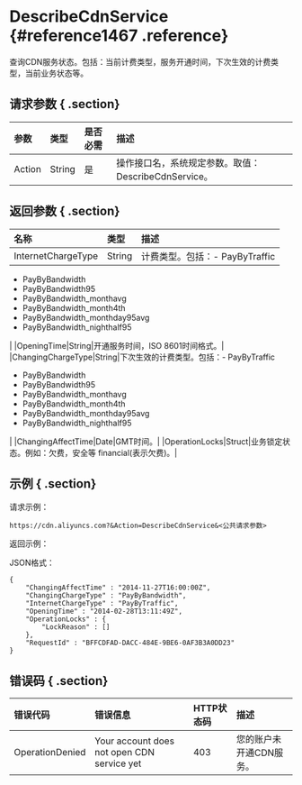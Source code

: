 # DescribeCdnService {#reference1467 .reference}

查询CDN服务状态。包括：当前计费类型，服务开通时间，下次生效的计费类型，当前业务状态等。

## 请求参数 { .section}

|参数|类型|是否必需|描述|
|:-|:-|:---|:-|
|Action|String|是|操作接口名，系统规定参数。取值：DescribeCdnService。|

## 返回参数 { .section}

|名称|类型|描述|
|:-|:-|:-|
|InternetChargeType|String|计费类型。包括：-   PayByTraffic
-   PayByBandwidth
-   PayByBandwidth95
-   PayByBandwidth\_monthavg
-   PayByBandwidth\_month4th
-   PayByBandwidth\_monthday95avg
-   PayByBandwidth\_nighthalf95

|
|OpeningTime|String|开通服务时间，ISO 8601时间格式。|
|ChangingChargeType|String|下次生效的计费类型。包括：-   PayByTraffic
-   PayByBandwidth
-   PayByBandwidth95
-   PayByBandwidth\_monthavg
-   PayByBandwidth\_month4th
-   PayByBandwidth\_monthday95avg
-   PayByBandwidth\_nighthalf95

|
|ChangingAffectTime|Date|GMT时间。|
|OperationLocks|Struct|业务锁定状态。例如：欠费，安全等 financial\(表示欠费\)。|

## 示例 { .section}

请求示例：

```
https://cdn.aliyuncs.com?&Action=DescribeCdnService&<公共请求参数>

```

返回示例：

JSON格式：

```
{
    "ChangingAffectTime" : "2014-11-27T16:00:00Z",
    "ChangingChargeType" : "PayByBandwidth",
    "InternetChargeType" : "PayByTraffic",
    "OpeningTime" : "2014-02-28T13:11:49Z",
    "OperationLocks" : {
        "LockReason" : []
    },
    "RequestId" : "BFFCDFAD-DACC-484E-9BE6-0AF3B3A0DD23"
}
```

## 错误码 { .section}

|错误代码|错误信息|HTTP状态码|描述|
|:---|:---|:------|:-|
|OperationDenied|Your account does not open CDN service yet|403|您的账户未开通CDN服务。|

